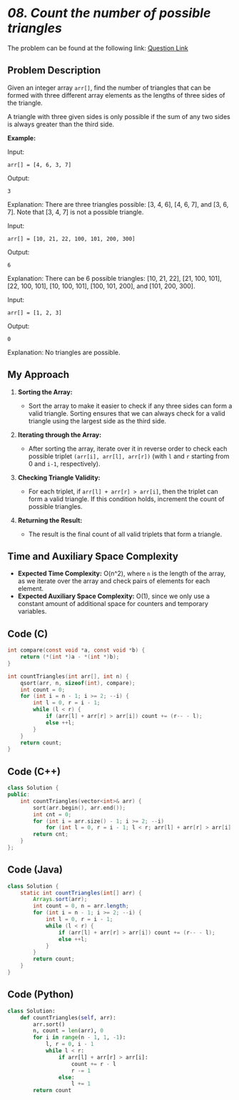 # *08. Count the number of possible triangles*

The problem can be found at the following link: [Question Link](https://www.geeksforgeeks.org/problems/count-possible-triangles-1587115620/1)

## Problem Description

Given an integer array `arr[]`, find the number of triangles that can be formed with three different array elements as the lengths of three sides of the triangle.

A triangle with three given sides is only possible if the sum of any two sides is always greater than the third side.

**Example:**

Input:
```
arr[] = [4, 6, 3, 7]
```
Output:
```
3
```
Explanation: There are three triangles possible: [3, 4, 6], [4, 6, 7], and [3, 6, 7]. Note that [3, 4, 7] is not a possible triangle.

Input:
```
arr[] = [10, 21, 22, 100, 101, 200, 300]
```
Output:
```
6
```
Explanation: There can be 6 possible triangles: [10, 21, 22], [21, 100, 101], [22, 100, 101], [10, 100, 101], [100, 101, 200], and [101, 200, 300].

Input:
```
arr[] = [1, 2, 3]
```
Output:
```
0
```
Explanation: No triangles are possible.

## My Approach

1. **Sorting the Array:**
   - Sort the array to make it easier to check if any three sides can form a valid triangle. Sorting ensures that we can always check for a valid triangle using the largest side as the third side.

2. **Iterating through the Array:**
   - After sorting the array, iterate over it in reverse order to check each possible triplet `(arr[i], arr[l], arr[r])` (with `l` and `r` starting from 0 and `i-1`, respectively).
   
3. **Checking Triangle Validity:**
   - For each triplet, if `arr[l] + arr[r] > arr[i]`, then the triplet can form a valid triangle. If this condition holds, increment the count of possible triangles.

4. **Returning the Result:**
   - The result is the final count of all valid triplets that form a triangle.

## Time and Auxiliary Space Complexity

- **Expected Time Complexity:** O(n^2), where `n` is the length of the array, as we iterate over the array and check pairs of elements for each element.
- **Expected Auxiliary Space Complexity:** O(1), since we only use a constant amount of additional space for counters and temporary variables.

## Code (C)

```c
int compare(const void *a, const void *b) {
    return (*(int *)a - *(int *)b);
}

int countTriangles(int arr[], int n) {
    qsort(arr, n, sizeof(int), compare);
    int count = 0;
    for (int i = n - 1; i >= 2; --i) {
        int l = 0, r = i - 1;
        while (l < r) {
            if (arr[l] + arr[r] > arr[i]) count += (r-- - l);
            else ++l;
        }
    }
    return count;
}
```

## Code (C++)

```cpp
class Solution {
public:
    int countTriangles(vector<int>& arr) {
        sort(arr.begin(), arr.end());
        int cnt = 0;
        for (int i = arr.size() - 1; i >= 2; --i)
            for (int l = 0, r = i - 1; l < r; arr[l] + arr[r] > arr[i] ? cnt += r-- - l : ++l);
        return cnt;
    }
};
```

## Code (Java)

```java
class Solution {
    static int countTriangles(int[] arr) {
        Arrays.sort(arr);
        int count = 0, n = arr.length;
        for (int i = n - 1; i >= 2; --i) {
            int l = 0, r = i - 1;
            while (l < r) {
                if (arr[l] + arr[r] > arr[i]) count += (r-- - l);
                else ++l;
            }
        }
        return count;
    }
}
```

## Code (Python)

```python
class Solution:
    def countTriangles(self, arr):
        arr.sort()
        n, count = len(arr), 0
        for i in range(n - 1, 1, -1):
            l, r = 0, i - 1
            while l < r:
                if arr[l] + arr[r] > arr[i]:
                    count += r - l
                    r -= 1
                else:
                    l += 1
        return count
```




